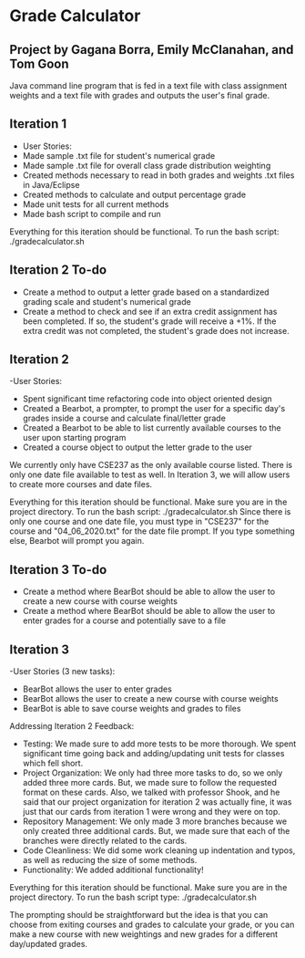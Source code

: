 # Grade Calculator
## Project by Gagana Borra, Emily McClanahan, and Tom Goon

Java command line program that is fed in a text file with class assignment weights and a text file with grades and outputs the user's final grade.

## Iteration 1
- User Stories: 
 - Made sample .txt file for student's numerical grade
 - Made sample .txt file for overall class grade distribution weighting
 - Created methods necessary to read in both grades and weights .txt files in Java/Eclipse
 - Created methods to calculate and output percentage grade
 - Made unit tests for all current methods
 - Made bash script to compile and run
 
 Everything for this iteration should be functional. To run the bash script: ./gradecalculator.sh

## Iteration 2 To-do
- Create a method to output a letter grade based on a standardized grading scale and student's numerical grade
- Create a method to check and see if an extra credit assignment has been completed. If so, the student's grade will receive a +1%. If the extra credit was not completed, the student's grade does not increase. 

## Iteration 2
-User Stories:
 - Spent significant time refactoring code into object oriented design
 - Created a Bearbot, a prompter, to prompt the user for a specific day's grades inside a course and calculate final/letter grade
 - Created a Bearbot to be able to list currently available courses to the user upon starting program
 - Created a course object to output the letter grade to the user

We currently only have CSE237 as the only available course listed. There is only one date file available to test as well. In Iteration 3, we will allow users to create more courses and date files.

 Everything for this iteration should be functional. Make sure you are in the project directory. To run the bash script: ./gradecalculator.sh
 Since there is only one course and one date file, you must type in "CSE237" for the course and "04_06_2020.txt" for the date file prompt. If you type something else, Bearbot will prompt you again.

## Iteration 3 To-do
- Create a method where BearBot should be able to allow the user to create a new course with course weights
- Create a method where BearBot should be able to allow the user to enter grades for a course and potentially save to a file

## Iteration 3
-User Stories (3 new tasks):
 - BearBot allows the user to enter grades
 - BearBot allows the user to create a new course with course weights
 - BearBot is able to save course weights and grades to files

Addressing Iteration 2 Feedback:
 - Testing: We made sure to add more tests to be more thorough. We spent significant time going back and adding/updating unit tests for classes which fell short.
 - Project Organization: We only had three more tasks to do, so we only added three more cards. But, we made sure to follow the requested format on these cards. Also, we talked with professor Shook, and he said that our project organization for iteration 2 was actually fine, it was just that our cards from iteration 1 were wrong and they were on top.
 - Repository Management: We only made 3 more branches because we only created three additional cards. But, we made sure that each of the branches were directly related to the cards.
 - Code Cleanliness: We did some work cleaning up indentation and typos, as well as reducing the size of some methods.
 - Functionality: We added additional functionality!

Everything for this iteration should be functional. Make sure you are in the project directory. To run the bash script type: ./gradecalculator.sh

The prompting should be straightforward but the idea is that you can choose from exiting courses and grades to calculate your grade, or you can make a new course with new weightings and new grades for a different day/updated grades. 
